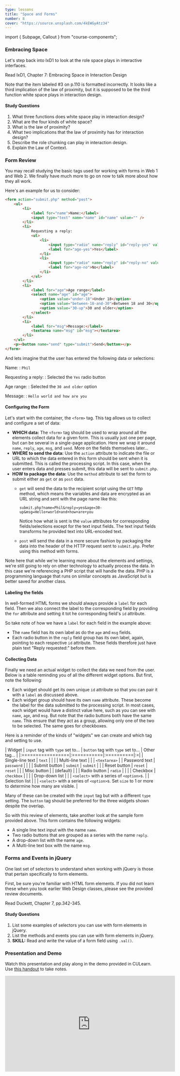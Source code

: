 ```yaml
---
type: lessons
title: "Space and Forms"
number: 8
cover: "https://source.unsplash.com/4kEWGyAtz34"
---
```

import { Subpage, Callout } from "course-components";

<Subpage slug="embracing-space">

### Embracing Space

Let's step back into IxD1 to look at the role space plays in interactive interfaces.

<Callout lead={true} color="secondary">

Read IxD1, Chapter 7: Embracing Space in Interaction Design

</Callout>

Note that the item labeled #3 on p.110 is formatted incorrectly. It looks like a third implication of the law of proximity, but it is supposed to be the third function white space plays in interaction design.

#### Study Questions

1. What three functions does white space play in interaction design?
2. What are the four kinds of white space?
3. What is the law of proximity?
4. What two implications that the law of proximity has for interaction design?
5. Describe the role chunking can play in interaction design.
6. Explain the Law of Context.

</Subpage>
<Subpage slug="form-review">

### Form Review

You may recall studying the basic tags used for working with forms in Web 1 and Web 2. We finally have much more to go on now to talk more about how they all work.

Here's an example for us to consider:

```html
<form action="submit.php" method="post">
    <ul>
        <li>
            <label for="name">Name:</label>
            <input type="text" name="name" id="name" value="" />
        </li>
        <li>
            Requesting a reply:
            <ul>
                <li>
                    <input type="radio" name="reply" id="reply-yes" value="yes" />
                    <label for="age-yes">Yes</label>
                </li>
                <li>
                    <input type="radio" name="reply" id="reply-no" value="no" />
                    <label for="age-no">No</label>
                </li>
            </ul>
        </li>
        <li>
            <label for="age">Age range</label>
            <select name="age" id="age">
                <option value="under-18">Under 18</option>
                <option value="between-18-and-30">Between 18 and 30</option>
                <option value="30-up">30 and older</option>
            </select>
        </li>
        <li>
            <label for="msg">Message:</label>
            <textarea name="msg" id="msg"></textarea>
        </li>
    </ul>
    <p><button name="send" type="submit">Send</button></p>
</form>
```

And lets imagine that the user has entered the following data or selections:

Name:
: `Phil`  

Requesting a reply:
: Selected the `Yes` radio button

Age range:
: Selected the `30 and older` option

Message:
: `Hello world and how are you`

#### Configuring the Form

Let's start with the container, the `<form>` tag. This tag allows us to collect and configure a set of data:

* **WHICH data:** The `<form>` tag should be used to wrap around all the elements collect data for a given form. This is usually just one per page, but can be several in a single-page application. Here we wrap it around `name`, `reply`, `age`, `msg`, and `send`. More on the fields themselves later...
* **WHERE to send the data:** Use the `action` attribute to indicate the file or URL to which the data entered in this form should be sent when it is submitted. This is called the processing script. In this case, when the user enters data and presses submit, this data will be sent to `submit.php`.
* **HOW to package the data:** Use the `method` attribute to set the form to submit either as `get` or as `post` data.
    * `get` will send the data to the recipient script using the `GET` http method, which means the variables and data are encrypted as an URL string and sent with the page name like this:

        ```
        submit.php?name=Phil&reply=yes&age=30-up&msg=Hello+world+and+how+are+you
        ```

        Notice how what is sent is the `value` attributes for corresponding fields/selections except for the text input fields. The text input fields transforms he provided text into URL-encoded text.

    * `post` will send the data in a more secure fashion by packaging the data into the header of the HTTP request sent to `submit.php`. Prefer using this method with forms.

Note here that while we're learning more about the elements and settings, we're still going to rely on other technology to actually process the data. In this case we're referencing a PHP script that will handle the data. PHP is a programming language that runs on similar concepts as JavaScript but is better saved for another class.

#### Labeling the fields

In well-formed HTML forms we should always provide a `label` for each field. Then we also connect the label to the corresponding field by providing the `for` attribute and setting it tot he corresponding field's `id` attribute.

So take note of how we have a `label` for each field in the example above:

* The `name` field has its own label as do the `age` and `msg` fields.
* Each radio button in the `reply` field group has its own label, again, pointing to each respective `id` attribute. These fields therefore just have plain text "Reply requested:" before them.

#### Collecting Data

Finally we need an actual widget to collect the data we need from the user. Below is a table reminding you of all the different widget options. But first, note the following:

* Each widget should get its own unique `id` attribute so that you can pair it with a `label` as discussed above.
* Each widget group should have its own `name` attribute. These become the label for the data submitted to the processing script. In most cases, each widget would have a distinct value here, such as you can see with `name`, `age`, and `msg`. But note that the radio buttons both have the same `name`. This ensure that they act as a group, allowing only one of the two to be selected. The same goes for checkboxes.

Here is a reminder of the kinds of "widgets" we can create and which tag and setting to use.

| Widget | `input` tag with `type` set to... | `button` tag with `type` set to... | Other tag... |
|:=================|:===========|:==========|:=|
| Single-line text | `text`     |           |  |
| Multi-line text  |            |           | `<textarea>` |
| Password text    | `password` |           |  |
| Submit button    | `submit`   | `submit`  |  |
| Reset button     | `reset`    | `reset`   |  |
| Misc button      |            | (default) |  |
| Radio button     | `radio`    |           |  |
| Checkbox         | `checkbox` |           |  |
| Drop-down list   |            |           | `<select>` with a series of `<option>`s. |
| Selection list   |            |           | `<select>` with a series of `<option>`s. Set `size` to 1 or more to determine how many are visible. |

Many of these can be created with the `input` tag but with a different `type` setting. The `button` tag should be preferred for the three widgets shown despite the overlap.

So with this review of elements, take another look at the sample form provided above. This form contains the following widgets:

* A single line text input with the name `name`.
* Two radio buttons that are grouped as a series with the name `reply`.
* A drop-down list with the name `age`.
* A Multi-line text box with the name `msg`.  

</Subpage>
<Subpage slug="forms-and-events">

### Forms and Events in jQuery

One last set of selectors to understand when working with jQuery is those that pertain specifically to form elements.

First, be sure you're familiar with HTML form elements. If you did not learn these when you took earlier Web Design classes, please see the provided review documents.

<Callout lead={true} color="secondary">

Read Duckett, Chapter 7, pp.342-345.

</Callout>

#### Study Questions

1. List some examples of selectors you can use with form elements in jQuery.
2. List the methods and events you can use with form elements in jQuery.
3. **SKILL:** Read and write the value of a form field using `.val()`.

</Subpage>
<Subpage slug="presentation-and-demo">

### Presentation and Demo

Watch this presentation and play along in the demo provided in CULearn. Use [this handout](/docs/vcd-3650-lesson-8.pdf) to take notes.

<iframe width="560" height="315" src="https://www.youtube.com/embed/EWvp-Rjpi5E" frameborder="0" allowfullscreen></iframe>

</Subpage>
